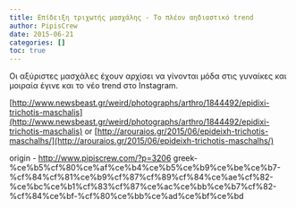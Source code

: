 ```yaml
---
title: Επίδειξη τριχωτής μασχάλης - Το πλέον αηδιαστικό trend
author: PipisCrew
date: 2015-06-21
categories: []
toc: true
---
```


Οι αξύριστες μασχάλες έχουν αρχίσει να γίνονται μόδα στις γυναίκες και μοιραία έγινε και το νέο trend στο Instagram.

[http://www.newsbeast.gr/weird/photographs/arthro/1844492/epidixi-trichotis-maschalis](http://www.newsbeast.gr/weird/photographs/arthro/1844492/epidixi-trichotis-maschalis)
or
[http://arouraios.gr/2015/06/epideixh-trichotis-maschalhs/](http://arouraios.gr/2015/06/epideixh-trichotis-maschalhs/)

origin - http://www.pipiscrew.com/?p=3206 greek-%ce%b5%cf%80%ce%af%ce%b4%ce%b5%ce%b9%ce%be%ce%b7-%cf%84%cf%81%ce%b9%cf%87%cf%89%cf%84%ce%ae%cf%82-%ce%bc%ce%b1%cf%83%cf%87%ce%ac%ce%bb%ce%b7%cf%82-%cf%84%ce%bf-%cf%80%ce%bb%ce%ad%ce%bf%ce%bd